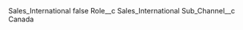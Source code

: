 <?xml version="1.0" encoding="UTF-8"?>
<CustomMetadata xmlns="http://soap.sforce.com/2006/04/metadata" xmlns:xsi="http://www.w3.org/2001/XMLSchema-instance" xmlns:xsd="http://www.w3.org/2001/XMLSchema">
    <label>Sales_International</label>
    <protected>false</protected>
    <values>
        <field>Role__c</field>
        <value xsi:type="xsd:string">Sales_International</value>
    </values>
    <values>
        <field>Sub_Channel__c</field>
        <value xsi:type="xsd:string">Canada</value>
    </values>
</CustomMetadata>
